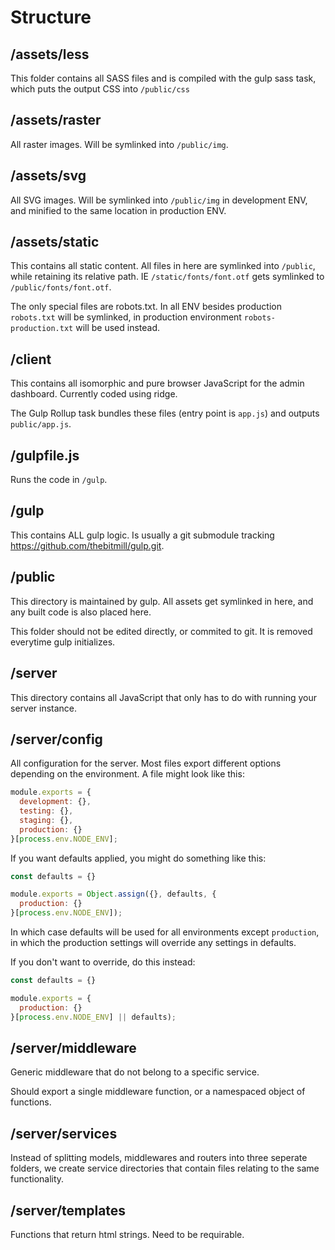 # Structure

## /assets/less

This folder contains all SASS files and is compiled with the gulp sass task,
which puts the output CSS into `/public/css`

## /assets/raster

All raster images. Will be symlinked into `/public/img`.

## /assets/svg

All SVG images. Will be symlinked into `/public/img` in development ENV,
and minified to the same location in production ENV.

## /assets/static

This contains all static content. All files in here are symlinked into
`/public`, while retaining its relative path. IE `/static/fonts/font.otf` gets
symlinked to `/public/fonts/font.otf`.

The only special files are robots.txt. In all ENV besides production
`robots.txt` will be symlinked, in production environment
`robots-production.txt` will be used instead.

## /client

This contains all isomorphic and pure browser JavaScript for the admin
dashboard. Currently coded using ridge.

The Gulp Rollup task bundles these files (entry point is `app.js`) and outputs
`public/app.js`.

## /gulpfile.js

Runs the code in `/gulp`.

## /gulp

This contains ALL gulp logic. Is usually a git submodule tracking
<https://github.com/thebitmill/gulp.git>.

## /public

This directory is maintained by gulp. All assets get symlinked in here,
and any built code is also placed here.

This folder should not be edited directly, or commited to git. It is
removed everytime gulp initializes.

## /server

This directory contains all JavaScript that only has to do with running your
server instance.

## /server/config

All configuration for the server. Most files export different options
depending on the environment. A file might look like this:

```js
module.exports = {
  development: {},
  testing: {},
  staging: {},
  production: {}
}[process.env.NODE_ENV];
```

If you want defaults applied, you might do something like this:

```js
const defaults = {}

module.exports = Object.assign({}, defaults, {
  production: {}
}[process.env.NODE_ENV]);
```

In which case defaults will be used for all environments except
`production`, in which the production settings will override
any settings in defaults.

If you don't want to override, do this instead:

```js
const defaults = {}

module.exports = {
  production: {}
}[process.env.NODE_ENV] || defaults);
```

## /server/middleware

Generic middleware that do not belong to a specific service.

Should export a single middleware function, or a namespaced object of
functions.

## /server/services

Instead of splitting models, middlewares and routers into three seperate
folders, we create service directories that contain files relating
to the same functionality.

## /server/templates

Functions that return html strings. Need to be requirable.
